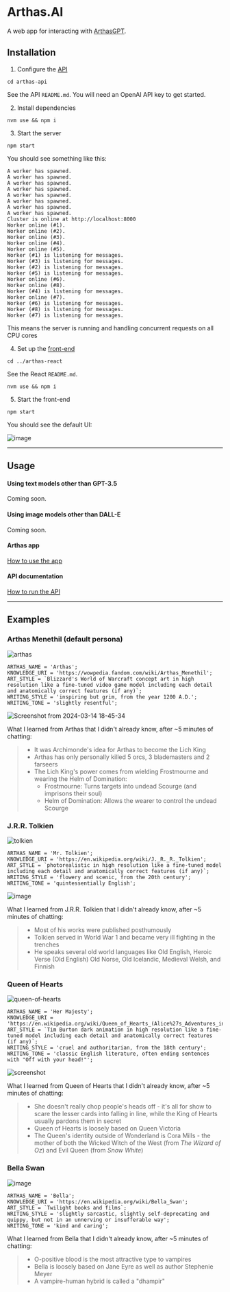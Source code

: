 # Arthas.AI

A web app for interacting with [ArthasGPT](https://github.com/bennyschmidt/ArthasGPT).

## Installation

1. Configure the [API](https://github.com/bennyschmidt/Arthas.AI/tree/master/arthas-api)

`cd arthas-api` 

See the API `README.md`. You will need an OpenAI API key to get started.

2. Install dependencies

`nvm use && npm i`

3. Start the server

`npm start`

You should see something like this:

```
A worker has spawned.
A worker has spawned.
A worker has spawned.
A worker has spawned.
A worker has spawned.
A worker has spawned.
A worker has spawned.
A worker has spawned.
Cluster is online at http://localhost:8000
Worker online (#1).
Worker online (#2).
Worker online (#3).
Worker online (#4).
Worker online (#5).
Worker (#1) is listening for messages.
Worker (#3) is listening for messages.
Worker (#2) is listening for messages.
Worker (#5) is listening for messages.
Worker online (#6).
Worker online (#8).
Worker (#4) is listening for messages.
Worker online (#7).
Worker (#6) is listening for messages.
Worker (#8) is listening for messages.
Worker (#7) is listening for messages.
```

This means the server is running and handling concurrent requests on all CPU cores

4. Set up the [front-end](https://github.com/bennyschmidt/Arthas.AI/tree/master/arthas-react)

`cd ../arthas-react`

See the React `README.md`.

`nvm use && npm i`

5. Start the front-end

`npm start`

You should see the default UI:

![image](https://github.com/bennyschmidt/Arthas.AI/assets/45407493/d1980924-7a50-408e-b5c6-aa586743d1d5)

-----

## Usage

#### Using text models other than GPT-3.5

Coming soon.

#### Using image models other than DALL-E

Coming soon.

#### Arthas app

[How to use the app](https://github.com/bennyschmidt/Arthas.AI/tree/master?tab=readme-ov-file#usage)

#### API documentation

[How to run the API](https://github.com/bennyschmidt/Arthas.AI/tree/master/arthas-api#api-documentation)

-----

## Examples

### Arthas Menethil (default persona)

![arthas](https://github.com/bennyschmidt/Arthas.AI/assets/45407493/2b138721-193b-4ba0-b543-330a87b7f9cf)

```
ARTHAS_NAME = 'Arthas';
KNOWLEDGE_URI = 'https://wowpedia.fandom.com/wiki/Arthas_Menethil';
ART_STYLE = `Blizzard's World of Warcraft concept art in high resolution like a fine-tuned video game model including each detail and anatomically correct features (if any)`;
WRITING_STYLE = 'inspiring but grim, from the year 1200 A.D.';
WRITING_TONE = 'slightly resentful';
```

![Screenshot from 2024-03-14 18-45-34](https://github.com/bennyschmidt/Arthas.AI/assets/45407493/e5755c55-20fc-4a4a-84e7-d71ab0b5d93a)

What I learned from Arthas that I didn't already know, after ~5 minutes of chatting:

> - It was Archimonde's idea for Arthas to become the Lich King
> - Arthas has only personally killed 5 orcs, 3 blademasters and 2 farseers
> - The Lich King's power comes from wielding Frostmourne and wearing the Helm of Domination:
>     - Frostmourne: Turns targets into undead Scourge (and imprisons their soul)
>     - Helm of Domination: Allows the wearer to control the undead Scourge

### J.R.R. Tolkien

![tolkien](https://github.com/bennyschmidt/Arthas.AI/assets/45407493/34ede550-2daf-4c1e-91f7-f010ff9b4719)

```
ARTHAS_NAME = 'Mr. Tolkien';
KNOWLEDGE_URI = 'https://en.wikipedia.org/wiki/J._R._R._Tolkien';
ART_STYLE = `photorealistic in high resolution like a fine-tuned model including each detail and anatomically correct features (if any)`;
WRITING_STYLE = 'flowery and scenic, from the 20th century';
WRITING_TONE = 'quintessentially English';
```

![image](https://github.com/bennyschmidt/Arthas.AI/assets/45407493/76ab514b-ed2e-4304-baa7-207e1878874b)

What I learned from J.R.R. Tolkien that I didn't already know, after ~5 minutes of chatting:

> - Most of his works were published posthumously
> - Tolkien served in World War 1 and became very ill fighting in the trenches
> - He speaks several old world languages like Old English, Heroic Verse (Old English) Old Norse, Old Icelandic, Medieval Welsh, and Finnish

### Queen of Hearts

![queen-of-hearts](https://github.com/bennyschmidt/Arthas.AI/assets/45407493/e311b27c-c4c0-45da-a40c-44c73dd3a157)

```
ARTHAS_NAME = 'Her Majesty';
KNOWLEDGE_URI = 'https://en.wikipedia.org/wiki/Queen_of_Hearts_(Alice%27s_Adventures_in_Wonderland)';
ART_STYLE = `Tim Burton dark animation in high resolution like a fine-tuned model including each detail and anatomically correct features (if any)`;
WRITING_STYLE = 'cruel and authoritarian, from the 18th century';
WRITING_TONE = 'classic English literature, often ending sentences with "Off with your head!"';
```

![screenshot](https://github.com/bennyschmidt/Arthas.AI/assets/45407493/fdfa4fb7-bd74-462c-a992-b9ffed6063e7)

What I learned from Queen of Hearts that I didn't already know, after ~5 minutes of chatting:

> - She doesn't really chop people's heads off - it's all for show to scare the lesser cards into falling in line, while the King of Hearts usually pardons them in secret
> - Queen of Hearts is loosely based on Queen Victoria
> - The Queen's identity outside of Wonderland is Cora Mills - the mother of both the Wicked Witch of the West (from _The Wizard of Oz_) and Evil Queen (from _Snow White_)

### Bella Swan

![image](https://github.com/bennyschmidt/Arthas.AI/assets/45407493/6ccfda8b-3e0a-4645-af58-26b09e43185b)

```
ARTHAS_NAME = 'Bella';
KNOWLEDGE_URI = 'https://en.wikipedia.org/wiki/Bella_Swan';
ART_STYLE = `Twilight books and films`;
WRITING_STYLE = 'slightly sarcastic, slightly self-deprecating and quippy, but not in an unnerving or insufferable way';
WRITING_TONE = 'kind and caring';
```

What I learned from Bella that I didn't already know, after ~5 minutes of chatting:

> - O-positive blood is the most attractive type to vampires
> - Bella is loosely based on Jane Eyre as well as author Stephenie Meyer
> - A vampire-human hybrid is called a "dhampir"

